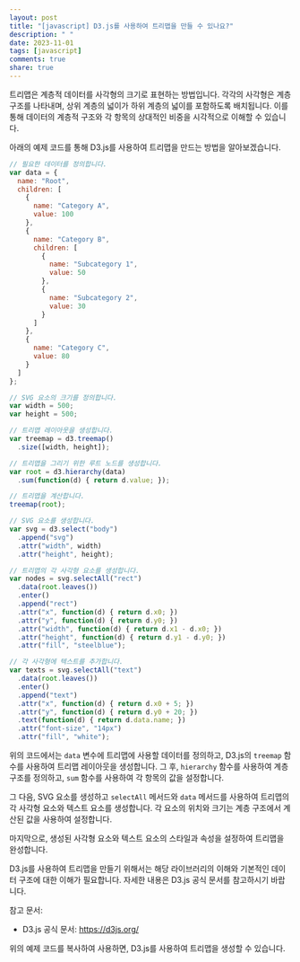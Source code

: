 ```yaml
---
layout: post
title: "[javascript] D3.js를 사용하여 트리맵을 만들 수 있나요?"
description: " "
date: 2023-11-01
tags: [javascript]
comments: true
share: true
---
```


트리맵은 계층적 데이터를 사각형의 크기로 표현하는 방법입니다. 각각의 사각형은 계층 구조를 나타내며, 상위 계층의 넓이가 하위 계층의 넓이를 포함하도록 배치됩니다. 이를 통해 데이터의 계층적 구조와 각 항목의 상대적인 비중을 시각적으로 이해할 수 있습니다.

아래의 예제 코드를 통해 D3.js를 사용하여 트리맵을 만드는 방법을 알아보겠습니다.

```javascript
// 필요한 데이터를 정의합니다.
var data = {
  name: "Root",
  children: [
    {
      name: "Category A",
      value: 100
    },
    {
      name: "Category B",
      children: [
        {
          name: "Subcategory 1",
          value: 50
        },
        {
          name: "Subcategory 2",
          value: 30
        }
      ]
    },
    {
      name: "Category C",
      value: 80
    }
  ]
};

// SVG 요소의 크기를 정의합니다.
var width = 500;
var height = 500;

// 트리맵 레이아웃을 생성합니다.
var treemap = d3.treemap()
  .size([width, height]);

// 트리맵을 그리기 위한 루트 노드를 생성합니다.
var root = d3.hierarchy(data)
  .sum(function(d) { return d.value; });

// 트리맵을 계산합니다.
treemap(root);

// SVG 요소를 생성합니다.
var svg = d3.select("body")
  .append("svg")
  .attr("width", width)
  .attr("height", height);

// 트리맵의 각 사각형 요소를 생성합니다.
var nodes = svg.selectAll("rect")
  .data(root.leaves())
  .enter()
  .append("rect")
  .attr("x", function(d) { return d.x0; })
  .attr("y", function(d) { return d.y0; })
  .attr("width", function(d) { return d.x1 - d.x0; })
  .attr("height", function(d) { return d.y1 - d.y0; })
  .attr("fill", "steelblue");

// 각 사각형에 텍스트를 추가합니다.
var texts = svg.selectAll("text")
  .data(root.leaves())
  .enter()
  .append("text")
  .attr("x", function(d) { return d.x0 + 5; })
  .attr("y", function(d) { return d.y0 + 20; })
  .text(function(d) { return d.data.name; })
  .attr("font-size", "14px")
  .attr("fill", "white");
```
위의 코드에서는 `data` 변수에 트리맵에 사용할 데이터를 정의하고, D3.js의 `treemap` 함수를 사용하여 트리맵 레이아웃을 생성합니다. 그 후, `hierarchy` 함수를 사용하여 계층 구조를 정의하고, `sum` 함수를 사용하여 각 항목의 값을 설정합니다.

그 다음, SVG 요소를 생성하고 `selectAll` 메서드와 `data` 메서드를 사용하여 트리맵의 각 사각형 요소와 텍스트 요소를 생성합니다. 각 요소의 위치와 크기는 계층 구조에서 계산된 값을 사용하여 설정합니다.

마지막으로, 생성된 사각형 요소와 텍스트 요소의 스타일과 속성을 설정하여 트리맵을 완성합니다.

D3.js를 사용하여 트리맵을 만들기 위해서는 해당 라이브러리의 이해와 기본적인 데이터 구조에 대한 이해가 필요합니다. 자세한 내용은 D3.js 공식 문서를 참고하시기 바랍니다.

참고 문서:
- D3.js 공식 문서: https://d3js.org/

위의 예제 코드를 복사하여 사용하면, D3.js를 사용하여 트리맵을 생성할 수 있습니다.